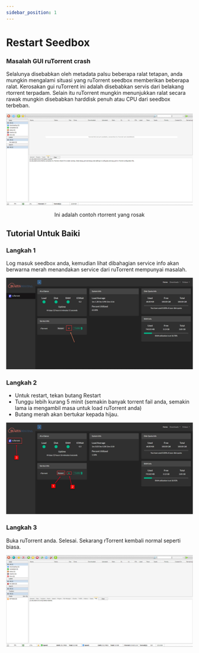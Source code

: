 ```yaml
---
sidebar_position: 1
---
```


# Restart Seedbox

### Masalah GUI ruTorrent crash

Selalunya disebabkan oleh metadata palsu beberapa ralat tetapan, anda mungkin mengalami situasi yang ruTorrent seedbox memberikan beberapa ralat. 
Kerosakan gui ruTorrent ini adalah disebabkan servis dari belakang rtorrent terpadam.
Selain itu ruTorrent mungkin menunjukkan ralat secara rawak mungkin disebabkan harddisk penuh atau CPU dari seedbox terbeban.


![rTorrent cannot establish.](/img/seedbox/rtorrent-cannot-establish.jpg "rTorrent cannot establish")
<center> Ini adalah contoh rtorrent yang rosak </center>

## Tutorial Untuk Baiki

### Langkah 1

Log masuk seedbox anda, kemudian lihat dibahagian service info akan berwarna merah menandakan service dari ruTorrent mempunyai masalah.

![rTorrent service problem.](/img/seedbox/rtorrent-service-problem.jpg "rTorrent service problem")

### Langkah 2

* Untuk restart, tekan butang Restart
* Tunggu lebih kurang 5 minit (semakin banyak torrent fail anda, semakin lama ia mengambil masa untuk load ruTorrent anda)
* Butang merah akan bertukar kepada hijau. 

![rTorrent restart via panel.](/img/seedbox/rtorrent-restart-via-panel.jpg "rTorrent service problem")

### Langkah 3

Buka ruTorrent anda. Selesai. Sekarang rTorrent kembali normal seperti biasa.

![rTorrent service problem.](/img/seedbox/rtorrent-running-normal.jpg "rTorrent running normal")

